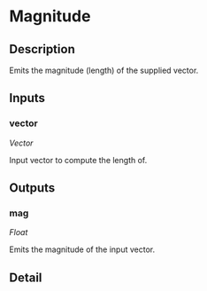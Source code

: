 # Magnitude

## Description
Emits the magnitude (length) of the supplied vector.

## Inputs
### vector

*Vector*

Input vector to compute the length of.

## Outputs
### mag

*Float*

Emits the magnitude of the input vector.

## Detail

